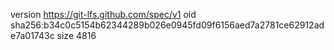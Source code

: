 version https://git-lfs.github.com/spec/v1
oid sha256:b34c0c5154b62344289b026e0945fd09f6156aed7a2781ce62912ade7a01743c
size 4816
